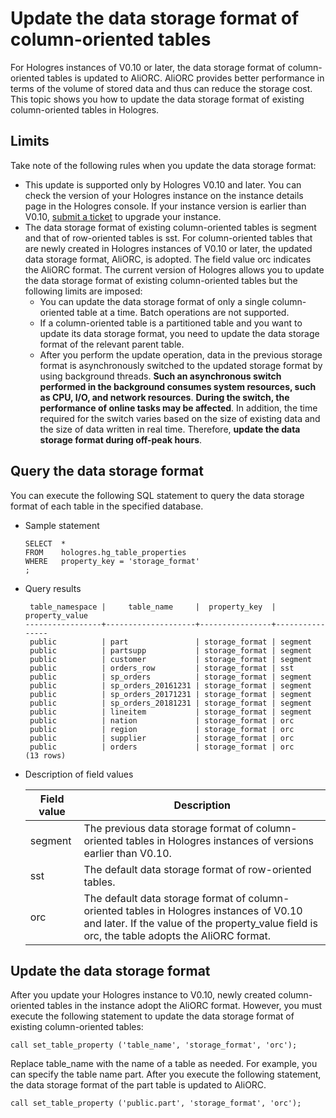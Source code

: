# Update the data storage format of column-oriented tables

For Hologres instances of V0.10 or later, the data storage format of column-oriented tables is updated to AliORC. AliORC provides better performance in terms of the volume of stored data and thus can reduce the storage cost. This topic shows you how to update the data storage format of existing column-oriented tables in Hologres.

## Limits

Take note of the following rules when you update the data storage format:

-   This update is supported only by Hologres V0.10 and later. You can check the version of your Hologres instance on the instance details page in the Hologres console. If your instance version is earlier than V0.10, [submit a ticket](https://workorder-intl.console.aliyun.com/) to upgrade your instance.
-   The data storage format of existing column-oriented tables is segment and that of row-oriented tables is sst. For column-oriented tables that are newly created in Hologres instances of V0.10 or later, the updated data storage format, AliORC, is adopted. The field value orc indicates the AliORC format. The current version of Hologres allows you to update the data storage format of existing column-oriented tables but the following limits are imposed:
    -   You can update the data storage format of only a single column-oriented table at a time. Batch operations are not supported.
    -   If a column-oriented table is a partitioned table and you want to update its data storage format, you need to update the data storage format of the relevant parent table.
    -   After you perform the update operation, data in the previous storage format is asynchronously switched to the updated storage format by using background threads. **Such an asynchronous switch performed in the background consumes system resources, such as CPU, I/O, and network resources**. **During the switch, the performance of online tasks may be affected**. In addition, the time required for the switch varies based on the size of existing data and the size of data written in real time. Therefore, **update the data storage format during off-peak hours**.

## Query the data storage format

You can execute the following SQL statement to query the data storage format of each table in the specified database.

-   Sample statement

    ```
    SELECT  *
    FROM    hologres.hg_table_properties
    WHERE   property_key = 'storage_format'
    ;
    ```

-   Query results

    ```
     table_namespace |     table_name     |  property_key  | property_value 
    -----------------+--------------------+----------------+----------------
     public          | part               | storage_format | segment
     public          | partsupp           | storage_format | segment
     public          | customer           | storage_format | segment
     public          | orders_row         | storage_format | sst
     public          | sp_orders          | storage_format | segment
     public          | sp_orders_20161231 | storage_format | segment
     public          | sp_orders_20171231 | storage_format | segment
     public          | sp_orders_20181231 | storage_format | segment
     public          | lineitem           | storage_format | segment
     public          | nation             | storage_format | orc
     public          | region             | storage_format | orc
     public          | supplier           | storage_format | orc
     public          | orders             | storage_format | orc
    (13 rows)
    ```

-   Description of field values

    |Field value|Description|
    |-----------|-----------|
    |segment|The previous data storage format of column-oriented tables in Hologres instances of versions earlier than V0.10.|
    |sst|The default data storage format of row-oriented tables.|
    |orc|The default data storage format of column-oriented tables in Hologres instances of V0.10 and later. If the value of the property\_value field is orc, the table adopts the AliORC format.|


## Update the data storage format

After you update your Hologres instance to V0.10, newly created column-oriented tables in the instance adopt the AliORC format. However, you must execute the following statement to update the data storage format of existing column-oriented tables:

```
call set_table_property ('table_name', 'storage_format', 'orc');
```

Replace table\_name with the name of a table as needed. For example, you can specify the table name part. After you execute the following statement, the data storage format of the part table is updated to AliORC.

```
call set_table_property ('public.part', 'storage_format', 'orc');
```

